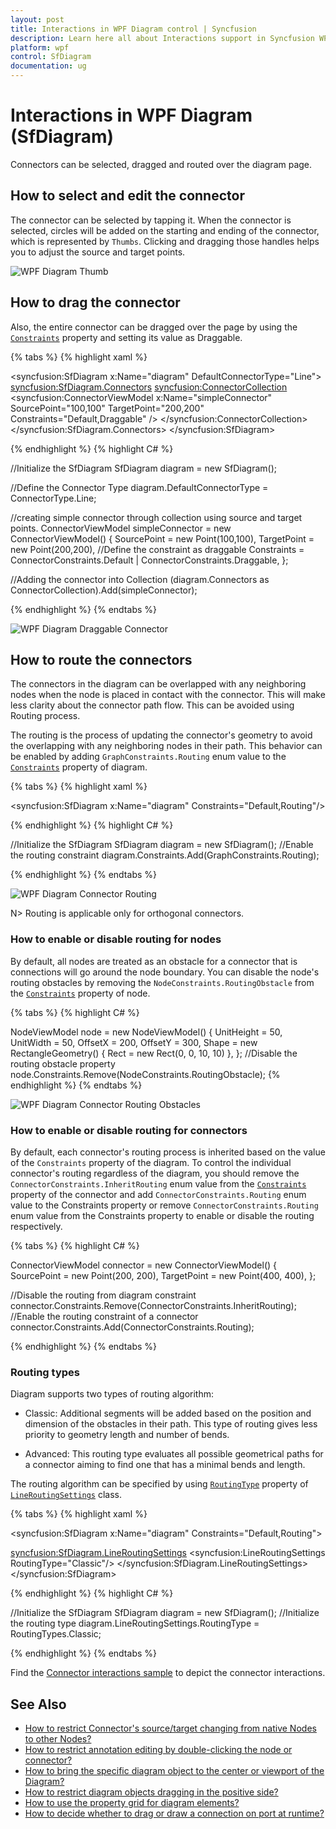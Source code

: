 ```yaml
---
layout: post
title: Interactions in WPF Diagram control | Syncfusion
description: Learn here all about Interactions support in Syncfusion WPF Diagram (SfDiagram) control, its elements and more.
platform: wpf
control: SfDiagram
documentation: ug
---
```


# Interactions in WPF Diagram (SfDiagram)

Connectors can be selected, dragged and routed over the diagram page. 

## How to select and edit the connector

The connector can be selected by tapping it. When the connector is selected, circles will be added on the starting and ending of the connector, which is represented by `Thumbs`. Clicking and dragging those handles helps you to adjust the source and target points.

![WPF Diagram Thumb](Connector_images/wpf-diagram-thumb.gif)

## How to drag the connector

Also, the entire connector can be dragged over the page by using the [`Constraints`](https://help.syncfusion.com/cr/wpf/Syncfusion.UI.Xaml.Diagram.ConnectorViewModel.html#Syncfusion_UI_Xaml_Diagram_ConnectorViewModel_Constraints) property and setting its value as Draggable.

{% tabs %}
{% highlight xaml %}

<!--Initialize the Sfdiagram-->
<syncfusion:SfDiagram x:Name="diagram" DefaultConnectorType="Line">
    <syncfusion:SfDiagram.Connectors>
        <!--Initialize the Connector Collection-->
        <syncfusion:ConnectorCollection>
            <!--create the connector with draggable constraint-->
            <syncfusion:ConnectorViewModel x:Name="simpleConnector" 
                                           SourcePoint="100,100" TargetPoint="200,200" 
                                           Constraints="Default,Draggable" />
        </syncfusion:ConnectorCollection>
    </syncfusion:SfDiagram.Connectors>
</syncfusion:SfDiagram>

{% endhighlight %}
{% highlight C# %}

//Initialize the SfDiagram
SfDiagram diagram = new SfDiagram();

//Define the Connector Type
diagram.DefaultConnectorType = ConnectorType.Line;

//creating simple connector through collection using source and target points.
ConnectorViewModel simpleConnector = new ConnectorViewModel()
{
    SourcePoint = new Point(100,100),
    TargetPoint = new Point(200,200),
    //Define the constraint as draggable
    Constraints = ConnectorConstraints.Default | ConnectorConstraints.Draggable,
};

//Adding the connector into Collection
(diagram.Connectors as ConnectorCollection).Add(simpleConnector);

{% endhighlight %}
{% endtabs %}

![WPF Diagram Draggable Connector](Connector_images/wpf-diagram-draggable-connector.gif)

## How to route the connectors

The connectors in the diagram can be overlapped with any neighboring nodes when the node is placed in contact with the connector. This will make less clarity about the connector path flow. This can be avoided using Routing process.

The routing is the process of updating the connector's geometry to avoid the overlapping with any neighboring nodes in their path. This behavior can be enabled by adding `GraphConstraints.Routing` enum value to the [`Constraints`](https://help.syncfusion.com/cr/wpf/Syncfusion.UI.Xaml.Diagram.SfDiagram.html#Syncfusion_UI_Xaml_Diagram_SfDiagram_Constraints) property of diagram.

{% tabs %}
{% highlight xaml %}

<!--Initialize the SfDiagram with routig constraint-->
<syncfusion:SfDiagram x:Name="diagram" Constraints="Default,Routing"/>
                                
{% endhighlight %}
{% highlight C# %}

//Initialize the SfDiagram
SfDiagram diagram = new SfDiagram();
//Enable the routing constraint
diagram.Constraints.Add(GraphConstraints.Routing);

{% endhighlight %}
{% endtabs %}

![WPF Diagram Connector Routing](Connector_images/wpf-diagram-connector-routing.gif)

N> Routing is applicable only for orthogonal connectors.

### How to enable or disable routing for nodes

By default, all nodes are treated as an obstacle for a connector that is connections will go around the node boundary.  You can disable the node's routing obstacles by removing the `NodeConstraints.RoutingObstacle` from the [`Constraints`](https://help.syncfusion.com/cr/wpf/Syncfusion.UI.Xaml.Diagram.NodeViewModel.html#Syncfusion_UI_Xaml_Diagram_NodeViewModel_Constraints) property of node.

{% tabs %}
{% highlight C# %}

NodeViewModel node = new NodeViewModel()
{
  UnitHeight = 50,
  UnitWidth = 50, 
  OffsetX = 200,
  OffsetY = 300,
  Shape = new RectangleGeometry() { Rect = new Rect(0, 0, 10, 10) },
};
//Disable the routing obstacle property
node.Constraints.Remove(NodeConstraints.RoutingObstacle);
{% endhighlight %}
{% endtabs %}

![WPF Diagram Connector Routing Obstacles](Connector_images/wpf-diagram-connector-routing-obstacles.png)

### How to enable or disable routing for connectors

By default, each connector's routing process is inherited based on the value of the `Constraints` property of the diagram. To control the individual connector's routing regardless of the diagram, you should remove the `ConnectorConstraints.InheritRouting` enum value from the [`Constraints`](https://help.syncfusion.com/cr/wpf/Syncfusion.UI.Xaml.Diagram.ConnectorViewModel.html#Syncfusion_UI_Xaml_Diagram_ConnectorViewModel_Constraints) property of the connector and add `ConnectorConstraints.Routing` enum value to the Constraints property or remove `ConnectorConstraints.Routing` enum value from the Constraints property to enable or disable the routing respectively.

{% tabs %}
{% highlight C# %}

ConnectorViewModel connector = new ConnectorViewModel()
{
    SourcePoint = new Point(200, 200),
    TargetPoint = new Point(400, 400),
};

//Disable the routing from diagram constraint
connector.Constraints.Remove(ConnectorConstraints.InheritRouting);
//Enable the routing constraint of a connector
connector.Constraints.Add(ConnectorConstraints.Routing);

{% endhighlight %}
{% endtabs %}

### Routing types

Diagram supports two types of routing algorithm:

* Classic: Additional segments will be added based on the position and dimension of the obstacles in their path. This type of routing gives less priority to geometry length and number of bends.

* Advanced: This routing type evaluates all possible geometrical paths for a connector aiming to find one that has a minimal bends and length.

The routing algorithm can be specified by using [`RoutingType`](https://help.syncfusion.com/cr/wpf/Syncfusion.UI.Xaml.Diagram.LineRoutingSettings.html#Syncfusion_UI_Xaml_Diagram_LineRoutingSettings_RoutingType) property of [`LineRoutingSettings`](https://help.syncfusion.com/cr/wpf/Syncfusion.UI.Xaml.Diagram.LineRoutingSettings.html) class.

{% tabs %}
{% highlight xaml %}

<!--Initialize the SfDiagram-->
<syncfusion:SfDiagram x:Name="diagram" Constraints="Default,Routing">
  <!--Initialize the routing type-->
  <syncfusion:SfDiagram.LineRoutingSettings>
    <syncfusion:LineRoutingSettings RoutingType="Classic"/>
  </syncfusion:SfDiagram.LineRoutingSettings>
</syncfusion:SfDiagram>
                                
{% endhighlight %}
{% highlight C# %}

//Initialize the SfDiagram
SfDiagram diagram = new SfDiagram();
//Initialize the routing type
diagram.LineRoutingSettings.RoutingType = RoutingTypes.Classic;

{% endhighlight %}
{% endtabs %}

Find the [Connector interactions sample](https://github.com/SyncfusionExamples/WPF-Diagram-Examples/tree/master/Samples/Connector/Connector%20Interactions) to depict the connector interactions.

## See Also
 
* [How to restrict Connector's source/target changing from native Nodes to other Nodes?](https://www.syncfusion.com/kb/13210/how-to-restrict-connectors-source-target-changing-from-native-nodes-to-other-nodes-in-wpf)
* [How to restrict annotation editing by double-clicking the node or connector?](https://support.syncfusion.com/kb/article/8539/how-to-restrict-annotation-editing-by-double-clicking-the-node-or-connector-in-wpf-diagram)
* [How to bring the specific diagram object to the center or viewport of the Diagram?](https://support.syncfusion.com/kb/article/8390/how-to-bring-the-specific-object-to-the-center-or-viewport-of-the-diagram-in-wpf)
* [How to restrict diagram objects dragging in the positive side?](https://support.syncfusion.com/kb/article/9917/how-to-restrict-diagram-objects-dragging-in-the-positive-side-in-wpf-diagram)
* [How to use the property grid for diagram elements?](https://support.syncfusion.com/kb/article/9861/how-to-use-the-property-grid-in-the-wpf-diagram-sfdiagram)
* [How to decide whether to drag or draw a connection on port at runtime?](https://support.syncfusion.com/kb/article/8538/how-to-decide-whether-to-drag-or-draw-a-connection-on-port-at-runtime-in-the-wpf-diagram)
